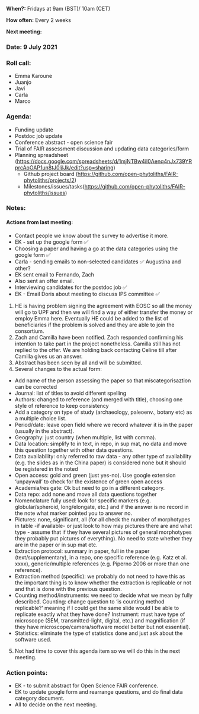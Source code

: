 **When?:** Fridays at 9am (BST)/ 10am (CET)

**How often:** Every 2 weeks

**Next meeting:**  

### Date: 9 July 2021

### Roll call:
* Emma Karoune
* Juanjo
* Javi
* Carla
* Marco

### Agenda:
* Funding update
* Postdoc job update
* Conference abstract - open science fair
* Trial of FAIR assessment discussion and updating data categories/form
* Planning spreadsheet (https://docs.google.com/spreadsheets/d/1mjNTBw4iI0Aenq4nJx739YRprcAoOAP1un8tJ0ljlJk/edit?usp=sharing) 
  * Github project board (https://github.com/open-phytoliths/FAIR-phytoliths/projects/2)
  * Milestones/issues/tasks(https://github.com/open-phytoliths/FAIR-phytoliths/issues)

### Notes:

#### Actions from last meeting:

* Contact people we know about the survey to advertise it more.
* EK - set up the google form ✅
* Choosing a paper and having a go at the data categories using the google form ✅
* Carla - sending emails to non-selected candidates ✅ Augustina and other? 
* EK sent email to Fernando, Zach
* Also sent an offer email.
* Interviewing candidates for the postdoc job ✅
* EK - Email Doris about meeting to discuss IPS committee ✅

1. HE is having problem signing the agreement with EOSC so all the money will go to UPF and then we will find a way of either transfer the money or employ Emma here. Eventually HE could be added to the list of beneficiaries if the problem is solved and they are able to join the consortium.
2. Zach and Camilla have been notified. Zach responded confirming his intention to take part in the project nonetheless. Camilla still has not replied to the offer. We are holding back contacting Celine till after Camilla gives us an answer.
3. Abstract has been seen by all and will be submitted.
4. Several changes to the actual form:
* Add name of the person assessing the paper so that miscategorisaztion can be corrected
* Journal: list of titles to avoid different spelling
* Authors: changed to reference (and merged with title), choosing one style of reference to keep consistency
* Add a category on type of study (archaeology, paleoenv., botany etc) as a multiple choice list.
* Period/date: leave open field where we record whatever it is in the paper (usually in the abstract).
* Geography: just country (when multiple, list with comma).
* Data location: simplify to in text, in repo, in sup mat, no data and move this question together with other data questions.
* Data availability: only referred to raw data - any other type of availability (e.g. the slides as in the China paper) is considered none but it should be registered in the noted
* Open access: gold and green (just yes-no). Use google extension ‘unpaywall’ to check for the existence of green open access
* Academia/res gate: Ok but need to go in a different category.
* Data repo: add none and move all data questions together
* Nomenclature fully used: look for specific markers (e.g. globular/spheroid, long/elongate, etc.) and if the answer is no record in the note what marker pointed you to answer no.
* Pictures: none, significant, all (for all check the number of morphotypes in table -if available- or just look to how may pictures there are and what type - assume that if they have several pictures of general morphotypes they probably put pictures of everything). No need to  state whether they are in the paper or in sup mat etc.
* Extraction protocol: summary in paper, full in the paper (text/supplementary), in a repo, one specific reference (e.g. Katz et al. xxxx), generic/multiple references (e.g. Piperno 2006 or more than one reference).
* Extraction method (specific): we probably do not need to have this as the important thing is to know whether the extraction is replicable or not and that is done with the previous question.
* Counting method/instruments: we need to decide what we mean by fully described. Counting: change question to ‘is counting method replicable?’ meaning if I could get the same slide would I be able to replicate exactly what they have done? Instrument: must have type of microscope (SEM, transmitted-light, digital, etc.) and magnification (if they have microscope/camera/software model better but not essential).
* Statistics: eliminate the type of statistics done and just ask about the software used.
5. Not had time to cover this agenda item so we will do this in the next meeting. 


### Action points:

* EK - to submit abstract for Open Science FAIR conference.
* EK to update google form and rearrange questions, and do final data category document.
* All to decide on the next meeting. 

